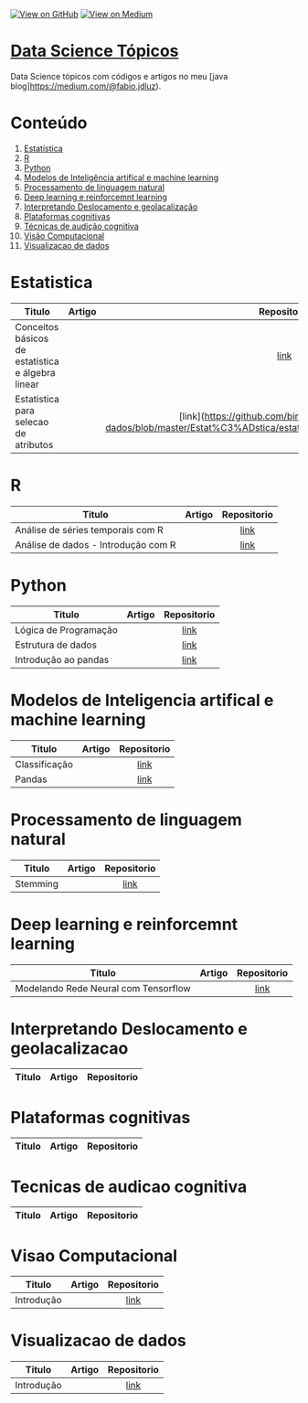[![View on GitHub](https://img.shields.io/badge/GitHub-View_on_GitHub-blue?logo=GitHub)](https://github.com/binhojulix/machine-learning)  [![View on Medium](https://img.shields.io/badge/Medium-View%20on%20Medium-red?logo=medium)](https://medium.com/@fabio.jdluz) 
# [Data Science Tópicos](https://github.com/binhojulix/machine-learning)
Data Science tópicos com códigos e artigos no meu [java blog]https://medium.com/@fabio.jdluz). 



# Conteúdo

1.  [Estatística](#estatistica)
2.  [R](#R)
3.  [Python](#Python)
4.  [Modelos de Inteligência artifical e machine learning](#modelos-de-inteligencia-artifical-e-machine-learning)
5.  [Processamento de linguagem natural](#processamento-de-linguagem-natural)
6.  [Deep learning e reinforcemnt learning](#deep-learning-e-reinforcemnt-learning)
7.  [Interpretando Deslocamento e geolacalização](#interpretando-deslocamento-e-geolacalizacao)
8.  [Plataformas cognitivas](#plataforma-cognitiva)
9.  [Técnicas de audição cognitiva](#tecnicas-de-audicao-cognitiva) 
10. [Visão Computacional](#visao-computacional)
11. [Visualizacao de dados](#visualizacao-de-dados)




# Estatistica
| Titulo        | Artigo           | Repositorio  |
| ------------- |:-------------:| :-----:|
| Conceitos	básicos	de	estatística	e	álgebra	linear | | [link](https://github.com/binhojulix/ciencias-de-dados/tree/master/Estat%C3%ADstica) |
| Estatistica para selecao de atributos | |	[link](https://github.com/binhojulix/ciencias-de-dados/blob/master/Estat%C3%ADstica/estatistica_para_selecao_de_atributo.ipynb |


# R
| Titulo        | Artigo           | Repositorio  |
| ------------- |:-------------:| :-----:|
| Análise de séries temporais com R | | [link](https://github.com/binhojulix/ciencias-de-dados/tree/master/R/An%C3%A1lise%20de%20s%C3%A9ries%20temporais%20com%20R) |
Análise de dados - Introdução com R |  | [link](https://github.com/binhojulix/machine-learning/blob/master/R/An%C3%A1lise%20de%20dados%20-%20Introdu%C3%A7%C3%A3o%20com%20R) |


# Python
| Titulo        | Artigo           | Repositorio  |
| ------------- |:-------------:| :-----:|
| Lógica de Programação | | [link](https://github.com/binhojulix/ciencias-de-dados/tree/master/Python) |
| Estrutura de dados | | [link](https://github.com/binhojulix/ciencias-de-dados/tree/master/Python/estrutura_de_dados) |
|Introdução ao pandas| | [link](https://github.com/binhojulix/ciencias-de-dados/blob/master/Python/introducao_ao_pandas.ipynb)

# Modelos de Inteligencia artifical e machine learning
| Titulo        | Artigo           | Repositorio  |
| ------------- |:-------------:| :-----:|
|Classificação | | [link](https://github.com/binhojulix/ciencias-de-dados/blob/master/Modelos%20de%20Intelig%C3%AAncia%20artifical%20e%20machine%20learning/classificacao.ipynb) | 
|Pandas | | [link](https://github.com/binhojulix/ciencias-de-dados/blob/master/Modelos%20de%20Intelig%C3%AAncia%20artifical%20e%20machine%20learning/pandas.ipynb) | 

# Processamento de linguagem natural
| Titulo        | Artigo           | Repositorio  |
| ------------- |:-------------:| :-----:|
| Stemming | | [link](https://github.com/binhojulix/ciencias-de-dados/blob/master/Processamento%20de%20linguagem%20natural/Stemming%20-%20NLP.ipynb) |


# Deep learning e reinforcemnt learning
| Titulo        | Artigo           | Repositorio  |
| ------------- |:-------------:| :-----:|
| Modelando Rede Neural com Tensorflow| | [link](https://github.com/binhojulix/ciencias-de-dados/blob/master/Deep%20learning%20e%20reinforcemnt%20learning/modelando_rede_neural_com_tensorflow/modelando_rede_neural_com_tensorflow.ipynb) |


# Interpretando Deslocamento e geolacalizacao
| Titulo        | Artigo           | Repositorio  |
| ------------- |:-------------:| :-----:|


# Plataformas cognitivas

| Titulo        | Artigo           | Repositorio  |
| ------------- |:-------------:| :-----:|



# Tecnicas de audicao cognitiva
| Titulo        | Artigo           | Repositorio  |
| ------------- |:-------------:| :-----:|


# Visao Computacional
| Titulo        | Artigo           | Repositorio  |
| ------------- |:-------------:| :-----:|
| Introdução | | [link](https://github.com/binhojulix/ciencias-de-dados/tree/master/Vis%C3%A3o%20Computacional) |


# Visualizacao de dados
| Titulo        | Artigo           | Repositorio  |
| ------------- |:-------------:| :-----:|
| Introdução | | [link](https://github.com/binhojulix/ciencias-de-dados/tree/master/Vis%C3%A3o%20Computacional) |

